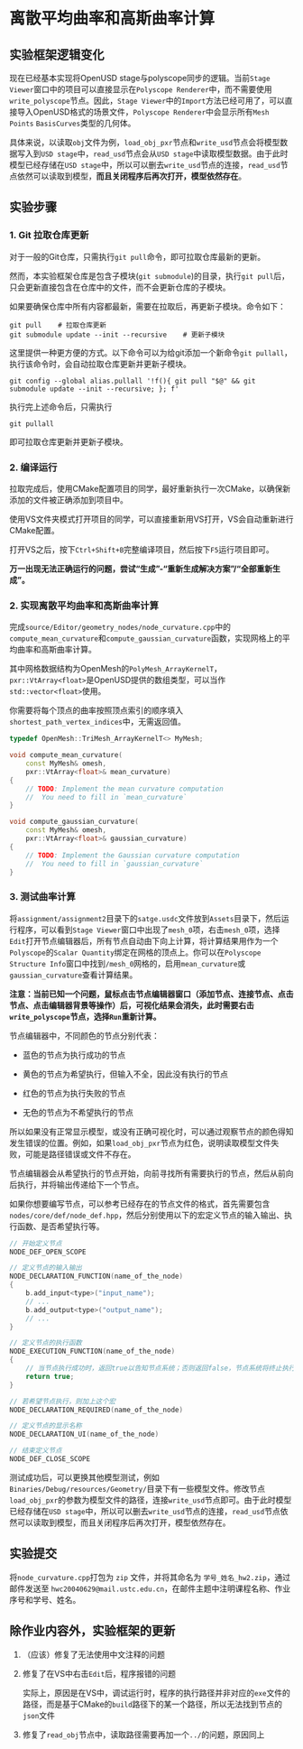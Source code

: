 # 离散平均曲率和高斯曲率计算

## 实验框架逻辑变化

现在已经基本实现将OpenUSD stage与polyscope同步的逻辑。当前`Stage Viewer`窗口中的项目可以直接显示在`Polyscope Renderer`中，而不需要使用`write_polyscope`节点。因此，`Stage Viewer`中的`Import`方法已经可用了，可以直接导入OpenUSD格式的场景文件，`Polyscope Renderer`中会显示所有`Mesh` `Points` `BasisCurves`类型的几何体。

具体来说，以读取`obj`文件为例，`load_obj_pxr`节点和`write_usd`节点会将模型数据写入到`USD stage`中，`read_usd`节点会从`USD stage`中读取模型数据。由于此时模型已经存储在`USD stage`中，所以可以删去`write_usd`节点的连接，`read_usd`节点依然可以读取到模型，**而且关闭程序后再次打开，模型依然存在**。

## 实验步骤

### 1. Git 拉取仓库更新

对于一般的Git仓库，只需执行`git pull`命令，即可拉取仓库最新的更新。

然而，本实验框架仓库是包含子模块(`git submodule`)的目录，执行`git pull`后，只会更新直接包含在仓库中的文件，而不会更新仓库的子模块。

如果要确保仓库中所有内容都最新，需要在拉取后，再更新子模块。命令如下：

```shell
git pull    # 拉取仓库更新
git submodule update --init --recursive    # 更新子模块
```

这里提供一种更方便的方式。以下命令可以为给git添加一个新命令`git pullall`，执行该命令时，会自动拉取仓库更新并更新子模块。

```shell
git config --global alias.pullall '!f(){ git pull "$@" && git submodule update --init --recursive; }; f'
```

执行完上述命令后，只需执行

```shell
git pullall
```

即可拉取仓库更新并更新子模块。

### 2. 编译运行

拉取完成后，使用CMake配置项目的同学，最好重新执行一次CMake，以确保新添加的文件被正确添加到项目中。

使用VS文件夹模式打开项目的同学，可以直接重新用VS打开，VS会自动重新进行CMake配置。

打开VS之后，按下`Ctrl+Shift+B`完整编译项目，然后按下`F5`运行项目即可。

**万一出现无法正确运行的问题，尝试“生成”-“重新生成解决方案”/“全部重新生成”。**

### 2. 实现离散平均曲率和高斯曲率计算

完成`source/Editor/geometry_nodes/node_curvature.cpp`中的`compute_mean_curvature`和`compute_gaussian_curvature`函数，实现网格上的平均曲率和高斯曲率计算。

其中网格数据结构为OpenMesh的`PolyMesh_ArrayKernelT`，`pxr::VtArray<float>`是OpenUSD提供的数组类型，可以当作`std::vector<float>`使用。

你需要将每个顶点的曲率按照顶点索引的顺序填入`shortest_path_vertex_indices`中，无需返回值。

```cpp
typedef OpenMesh::TriMesh_ArrayKernelT<> MyMesh;

void compute_mean_curvature(
    const MyMesh& omesh,
    pxr::VtArray<float>& mean_curvature)
{
    // TODO: Implement the mean curvature computation
    //  You need to fill in `mean_curvature`
}

void compute_gaussian_curvature(
    const MyMesh& omesh,
    pxr::VtArray<float>& gaussian_curvature)
{
    // TODO: Implement the Gaussian curvature computation
    //  You need to fill in `gaussian_curvature`
}
```

### 3. 测试曲率计算

将`assignment/assignment2`目录下的`satge.usdc`文件放到`Assets`目录下，然后运行程序，可以看到`Stage Viewer`窗口中出现了`mesh_0`项，右击`mesh_0`项，选择`Edit`打开节点编辑器后，所有节点自动由下向上计算，将计算结果用作为一个`Polyscope`的`Scalar Quantity`绑定在网格的顶点上。你可以在`Polyscope Structure Info`窗口中找到`/mesh_0`网格的，启用`mean_curvature`或`gaussian_curvature`查看计算结果。

**注意：当前已知一个问题，鼠标点击节点编辑器窗口（添加节点、连接节点、点击节点、点击编辑器背景等操作）后，可视化结果会消失，此时需要右击`write_polyscope`节点，选择`Run`重新计算。**

节点编辑器中，不同颜色的节点分别代表：

-   蓝色的节点为执行成功的节点

-   黄色的节点为希望执行，但输入不全，因此没有执行的节点

-   红色的节点为执行失败的节点

-   无色的节点为不希望执行的节点

所以如果没有正常显示模型，或没有正确可视化时，可以通过观察节点的颜色得知发生错误的位置。例如，如果`load_obj_pxr`节点为红色，说明读取模型文件失败，可能是路径错误或文件不存在。

节点编辑器会从希望执行的节点开始，向前寻找所有需要执行的节点，然后从前向后执行，并将输出传递给下一个节点。

如果你想要编写节点，可以参考已经存在的节点文件的格式，首先需要包含`nodes/core/def/node_def.hpp`，然后分别使用以下的宏定义节点的输入输出、执行函数、是否希望执行等。

```cpp
// 开始定义节点
NODE_DEF_OPEN_SCOPE

// 定义节点的输入输出
NODE_DECLARATION_FUNCTION(name_of_the_node)
{
    b.add_input<type>("input_name");
    // ...
    b.add_output<type>("output_name");
    // ...
}

// 定义节点的执行函数
NODE_EXECUTION_FUNCTION(name_of_the_node)
{
    // 当节点执行成功时，返回true以告知节点系统；否则返回false，节点系统将终止执行
    return true;
}

// 若希望节点执行，则加上这个宏
NODE_DECLARATION_REQUIRED(name_of_the_node)

// 定义节点的显示名称
NODE_DECLARATION_UI(name_of_the_node)

// 结束定义节点
NODE_DEF_CLOSE_SCOPE
```

测试成功后，可以更换其他模型测试，例如`Binaries/Debug/resources/Geometry/`目录下有一些模型文件。修改节点`load_obj_pxr`的参数为模型文件的路径，连接`write_usd`节点即可。由于此时模型已经存储在`USD stage`中，所以可以删去`write_usd`节点的连接，`read_usd`节点依然可以读取到模型，而且关闭程序后再次打开，模型依然存在。

## 实验提交

将`node_curvature.cpp`打包为 `zip` 文件，并将其命名为 `学号_姓名_hw2.zip`，通过邮件发送至 `hwc20040629@mail.ustc.edu.cn`，在邮件主题中注明课程名称、作业序号和学号、姓名。

## 除作业内容外，实验框架的更新

1.  （应该）修复了无法使用中文注释的问题

2.  修复了在VS中右击`Edit`后，程序报错的问题
    
    实际上，原因是在VS中，调试运行时，程序的执行路径并非对应的`exe`文件的路径，而是基于CMake的`build`路径下的某一个路径，所以无法找到节点的`json`文件

3.  修复了`read_obj`节点中，读取路径需要再加一个`../`的问题，原因同上